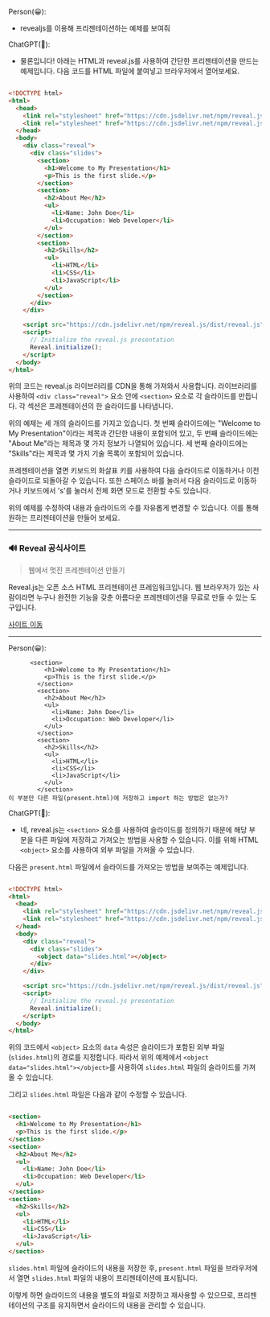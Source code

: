
Person(😀): 
- revealjs를 이용해 프리젠테이션하는 예제를 보여줘

ChatGPT(🤖): 
- 물론입니다! 아래는 HTML과 reveal.js를 사용하여 간단한 프리젠테이션을 만드는 예제입니다. 다음 코드를 HTML 파일에 붙여넣고 브라우저에서 열어보세요.

```html

<!DOCTYPE html>
<html>
  <head>
    <link rel="stylesheet" href="https://cdn.jsdelivr.net/npm/reveal.js/dist/reveal.css" />
    <link rel="stylesheet" href="https://cdn.jsdelivr.net/npm/reveal.js/dist/theme/black.css" />
  </head>
  <body>
    <div class="reveal">
      <div class="slides">
        <section>
          <h1>Welcome to My Presentation</h1>
          <p>This is the first slide.</p>
        </section>
        <section>
          <h2>About Me</h2>
          <ul>
            <li>Name: John Doe</li>
            <li>Occupation: Web Developer</li>
          </ul>
        </section>
        <section>
          <h2>Skills</h2>
          <ul>
            <li>HTML</li>
            <li>CSS</li>
            <li>JavaScript</li>
          </ul>
        </section>
      </div>
    </div>

    <script src="https://cdn.jsdelivr.net/npm/reveal.js/dist/reveal.js"></script>
    <script>
      // Initialize the reveal.js presentation
      Reveal.initialize();
    </script>
  </body>
</html>
```



위의 코드는 reveal.js 라이브러리를 CDN을 통해 가져와서 사용합니다. 라이브러리를 사용하여 `<div class="reveal">` 요소 안에 `<section>` 요소로 각 슬라이드를 만듭니다. 각 섹션은 프레젠테이션의 한 슬라이드를 나타냅니다.

위의 예제는 세 개의 슬라이드를 가지고 있습니다. 첫 번째 슬라이드에는 "Welcome to My Presentation"이라는 제목과 간단한 내용이 포함되어 있고, 두 번째 슬라이드에는 "About Me"라는 제목과 몇 가지 정보가 나열되어 있습니다. 세 번째 슬라이드에는 "Skills"라는 제목과 몇 가지 기술 목록이 포함되어 있습니다.

프레젠테이션을 열면 키보드의 화살표 키를 사용하여 다음 슬라이드로 이동하거나 이전 슬라이드로 되돌아갈 수 있습니다. 또한 스페이스 바를 눌러서 다음 슬라이드로 이동하거나 키보드에서 's'를 눌러서 전체 화면 모드로 전환할 수도 있습니다.

위의 예제를 수정하여 내용과 슬라이드의 수를 자유롭게 변경할 수 있습니다. 이를 통해 원하는 프리젠테이션을 만들어 보세요.

----

### 🔊 Reveal 공식사이트
> 웹에서 멋진 프레젠테이션 만들기

Reveal.js는 오픈 소스 HTML 프리젠테이션 프레임워크입니다. 웹 브라우저가 있는 사람이라면 누구나 완전한 기능을 갖춘 아름다운 프레젠테이션을 무료로 만들 수 있는 도구입니다.

[사이트 이동](https://revealjs.com/)

----

Person(😀): 
``` 
      <section>
          <h1>Welcome to My Presentation</h1>
          <p>This is the first slide.</p>
        </section>
        <section>
          <h2>About Me</h2>
          <ul>
            <li>Name: John Doe</li>
            <li>Occupation: Web Developer</li>
          </ul>
        </section>
        <section>
          <h2>Skills</h2>
          <ul>
            <li>HTML</li>
            <li>CSS</li>
            <li>JavaScript</li>
          </ul>
        </section>
이 부분만 다른 파일(present.html)에 저장하고 import 하는 방법은 없는가?
```

ChatGPT(🤖): 
 
- 네, reveal.js는 `<section>` 요소를 사용하여 슬라이드를 정의하기 때문에 해당 부분을 다른 파일에 저장하고 가져오는 방법을 사용할 수 있습니다. 이를 위해 HTML `<object>` 요소를 사용하여 외부 파일을 가져올 수 있습니다.

다음은 `present.html` 파일에서 슬라이드를 가져오는 방법을 보여주는 예제입니다.

```html

<!DOCTYPE html>
<html>
  <head>
    <link rel="stylesheet" href="https://cdn.jsdelivr.net/npm/reveal.js/dist/reveal.css" />
    <link rel="stylesheet" href="https://cdn.jsdelivr.net/npm/reveal.js/dist/theme/black.css" />
  </head>
  <body>
    <div class="reveal">
      <div class="slides">
        <object data="slides.html"></object>
      </div>
    </div>

    <script src="https://cdn.jsdelivr.net/npm/reveal.js/dist/reveal.js"></script>
    <script>
      // Initialize the reveal.js presentation
      Reveal.initialize();
    </script>
  </body>
</html>
```



위의 코드에서 `<object>` 요소의 `data` 속성은 슬라이드가 포함된 외부 파일(`slides.html`)의 경로를 지정합니다. 따라서 위의 예제에서 `<object data="slides.html"></object>`를 사용하여 `slides.html` 파일의 슬라이드를 가져올 수 있습니다.

그리고 `slides.html` 파일은 다음과 같이 수정할 수 있습니다.

```html

<section>
  <h1>Welcome to My Presentation</h1>
  <p>This is the first slide.</p>
</section>
<section>
  <h2>About Me</h2>
  <ul>
    <li>Name: John Doe</li>
    <li>Occupation: Web Developer</li>
  </ul>
</section>
<section>
  <h2>Skills</h2>
  <ul>
    <li>HTML</li>
    <li>CSS</li>
    <li>JavaScript</li>
  </ul>
</section>
```



`slides.html` 파일에 슬라이드의 내용을 저장한 후, `present.html` 파일을 브라우저에서 열면 `slides.html` 파일의 내용이 프리젠테이션에 표시됩니다.

이렇게 하면 슬라이드의 내용을 별도의 파일로 저장하고 재사용할 수 있으므로, 프리젠테이션의 구조를 유지하면서 슬라이드의 내용을 관리할 수 있습니다.
